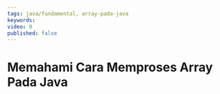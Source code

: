```yaml
---
tags: java/fundamental, array-pada-java
keywords: 
video: 0
published: false
---
```

# Memahami Cara Memproses Array Pada Java
